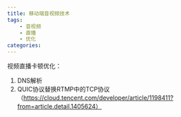 ```yaml
---
title: 移动端音视频技术
tags:
    - 音视频
    - 直播
    - 优化
categories:
---
```


视频直播卡顿优化：
1. DNS解析
2. QUIC协议替换RTMP中的TCP协议（https://cloud.tencent.com/developer/article/1198411?from=article.detail.1405624）